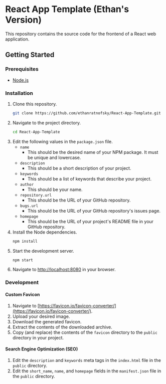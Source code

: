 # React App Template (Ethan's Version)
This repository contains the source code for the frontend of a React web application.

## Getting Started
### Prerequisites
- [Node.js](https://nodejs.org/en/)

### Installation
1. Clone this repository.
    ```bash
    git clone https://github.com/ethanratnofsky/React-App-Template.git
    ```
2. Navigate to the project directory.
    ```bash
    cd React-App-Template
    ```
3. Edit the following values in the `package.json` file.
    - `name`
        - This should be the desired name of your NPM package. It must be unique and lowercase.
    - `description`
        - This should be a short description of your project.
    - `keywords`
        - This should be a list of keywords that describe your project.
    - `author`
        - This should be your name.
    - `repository.url`
        - This should be the URL of your GitHub repository.
    - `bugs.url`
        - This should be the URL of your GitHub repository's issues page.
    - `homepage`
        - This should be the URL of your project's README file in your GitHub repository.
3. Install the Node dependencies.
    ```bash
    npm install
    ```
4. Start the development server.
    ```bash
    npm start
    ```
5. Navigate to [http://localhost:8080](http://localhost:8080) in your browser.

### Development

#### Custom Favicon
1. Navigate to [https://favicon.io/favicon-converter/](https://favicon.io/favicon-converter/).
2. Upload your desired image.
3. Download the generated favicon.
4. Extract the contents of the downloaded archive.
5. Copy (and replace) the contents of the `favicon` directory to the `public` directory in your project.

#### Search Engine Optimization (SEO)
1. Edit the `description` and `keywords` meta tags in the `index.html` file in the `public` directory.
2. Edit the `short_name`, `name`, and `homepage` fields in the `manifest.json` file in the `public` directory.
